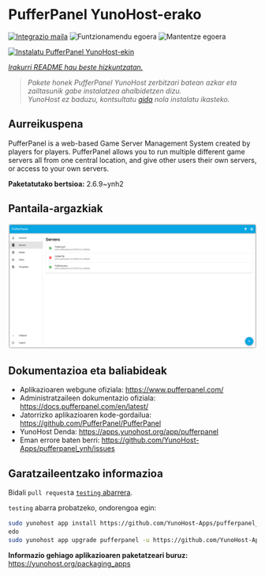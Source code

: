 <!--
Ohart ongi: README hau automatikoki sortu da <https://github.com/YunoHost/apps/tree/master/tools/readme_generator>ri esker
EZ editatu eskuz.
-->

# PufferPanel YunoHost-erako

[![Integrazio maila](https://apps.yunohost.org/badge/integration/pufferpanel)](https://ci-apps.yunohost.org/ci/apps/pufferpanel/)
![Funtzionamendu egoera](https://apps.yunohost.org/badge/state/pufferpanel)
![Mantentze egoera](https://apps.yunohost.org/badge/maintained/pufferpanel)

[![Instalatu PufferPanel YunoHost-ekin](https://install-app.yunohost.org/install-with-yunohost.svg)](https://install-app.yunohost.org/?app=pufferpanel)

*[Irakurri README hau beste hizkuntzatan.](./ALL_README.md)*

> *Pakete honek PufferPanel YunoHost zerbitzari batean azkar eta zailtasunik gabe instalatzea ahalbidetzen dizu.*  
> *YunoHost ez baduzu, kontsultatu [gida](https://yunohost.org/install) nola instalatu ikasteko.*

## Aurreikuspena

PufferPanel is a web-based Game Server Management System created by players for players. PufferPanel allows you to run multiple different game servers all from one central location, and give other users their own servers, or access to your own servers.


**Paketatutako bertsioa:** 2.6.9~ynh2

## Pantaila-argazkiak

![PufferPanel(r)en pantaila-argazkia](./doc/screenshots/serverlist.png)

## Dokumentazioa eta baliabideak

- Aplikazioaren webgune ofiziala: <https://www.pufferpanel.com/>
- Administratzaileen dokumentazio ofiziala: <https://docs.pufferpanel.com/en/latest/>
- Jatorrizko aplikazioaren kode-gordailua: <https://github.com/PufferPanel/PufferPanel>
- YunoHost Denda: <https://apps.yunohost.org/app/pufferpanel>
- Eman errore baten berri: <https://github.com/YunoHost-Apps/pufferpanel_ynh/issues>

## Garatzaileentzako informazioa

Bidali `pull request`a [`testing` abarrera](https://github.com/YunoHost-Apps/pufferpanel_ynh/tree/testing).

`testing` abarra probatzeko, ondorengoa egin:

```bash
sudo yunohost app install https://github.com/YunoHost-Apps/pufferpanel_ynh/tree/testing --debug
edo
sudo yunohost app upgrade pufferpanel -u https://github.com/YunoHost-Apps/pufferpanel_ynh/tree/testing --debug
```

**Informazio gehiago aplikazioaren paketatzeari buruz:** <https://yunohost.org/packaging_apps>
